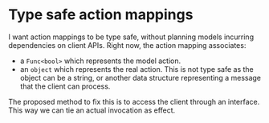 # Type safe action mappings

I want action mappings to be type safe, without planning models incurring dependencies on client APIs. Right now, the action mapping associates:

- a `Func<bool>` which represents the model action.
- an `object` which represents the real action. This is not type safe as the object can be a string, or another data structure representing a message that the client can process.

The proposed method to fix this is to access the client through an interface. This way we can tie an actual invocation as effect.
